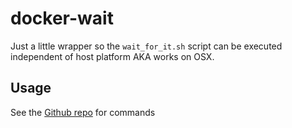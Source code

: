 # docker-waitJust a little wrapper so the `wait_for_it.sh` script can be executed independent of host platform AKA works on OSX.## UsageSee the [Github repo](https://github.com/vishnubob/wait-for-it) for commands